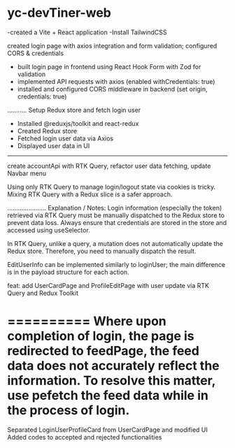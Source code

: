 # yc-devTiner-web

-created a Vite + React application
-Install TailwindCSS


created login page with axios integration and form validation; configured CORS & credentials

- built login page in frontend using React Hook Form with Zod for validation
- implemented API requests with axios (enabled withCredentials: true)
- installed and configured CORS middleware in backend (set origin, credentials: true)

...........
Setup Redux store and fetch login user

- Installed @reduxjs/toolkit and react-redux
- Created Redux store
- Fetched login user data via Axios
- Displayed user data in UI

****************

create accountApi with RTK Query, refactor user data fetching, update Navbar menu

Using only RTK Query to manage login/logout state via cookies is tricky. 
Mixing RTK Query with a Redux slice is a safer approach.

......................
Explanation / Notes:
Login information (especially the token) retrieved via RTK Query must be manually dispatched to the Redux store to prevent data loss. Always ensure that credentials are stored in the store and accessed using useSelector.

In RTK Query, unlike a query, a mutation does not automatically update the Redux store. Therefore, you need to manually dispatch the result.

EditUserInfo can be implemented similarly to loginUser; the main difference is in the payload structure for each action.

feat: add UserCardPage and ProfileEditPage with user update via RTK Query and Redux Toolkit

==========
Where upon completion of login, the page is redirected to feedPage, the feed data does not accurately reflect the information. To resolve this matter, use pefetch the feed data while in the process of login.
======
Separated LoginUserProfileCard from UserCardPage and modified UI
Added codes to accepted and rejected functionalities
